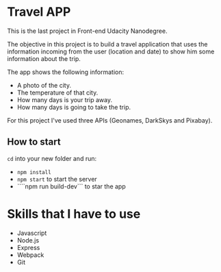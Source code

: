 # Travel APP

This is the last project in Front-end Udacity Nanodegree.

The objective in this project is to build a travel application that uses the information incoming from the user (location and date) to show him some information about the trip.

The app shows the following information:
- A photo of the city.
- The temperature of that city.
- How many days is your trip away.
- How many days is going to take the trip.

For this project I've used three APIs (Geonames, DarkSkys and Pixabay).

## How to start


`cd` into your new folder and run:
- ```npm install```
- ```npm start``` to start the server
- ````npm run build-dev``` to star the app

# Skills that I have to use

- Javascript
- Node.js
- Express
- Webpack
- Git